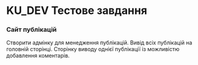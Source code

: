 <h1>KU_DEV Тестове завдання</h1>
<h3>Сайт публікацій</h3>
<p>Створити адмінку для менедження публікацій. Вивід всіх публікацій на головній сторінці. Сторінку виводу однієї публікації із можливістю добавлення коментарів.</p>